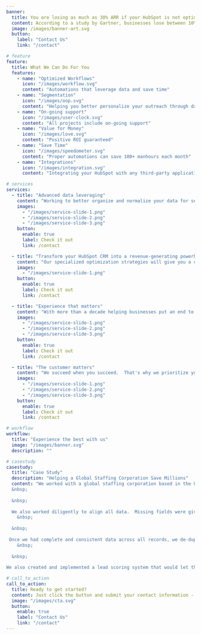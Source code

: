 ```yaml
---
banner:
  title: You are losing as much as 30% ARR if your HubSpot is not optimized
  content: According to a study by Gartner, businesses lose between 10% and 30% of their potential ARR simply by not using HubSpot to its full potential.
  image: /images/banner-art.svg
  button:
    label: "Contact Us"
    link: "/contact"

# feature
feature:
  title: What We Can Do For You
  features:
    - name: "Optimized Workflows"
      icon: "/images/workflow.svg"
      content: "Automations that leverage data and save time"
    - name: "Segmentation"
      icon: "/images/oop.svg"
      content: "Helping you better personalize your outreach through data"
    - name: "On-going support"
      icon: "/images/user-clock.svg"
      content: "All projects include on-going support"
    - name: "Value for Money"
      icon: "/images/love.svg"
      content: "Positive ROI guaranteed"
    - name: "Save Time"
      icon: "/images/speedometer.svg"
      content: "Proper automations can save 100+ manhours each month"
    - name: "Integrations"
      icon: "/images/integration.svg"
      content: "Integrating your HubSpot with any third-party applications"

# services
services:
  - title: "Advanced data leveraging"
    content: "Working to better organize and normalize your data for segmentation and personalize outreach to your prospects and customers, resulting in better conversion and retention rates"
    images:
      - "/images/service-slide-1.png"
      - "/images/service-slide-2.png"
      - "/images/service-slide-3.png"
    button:
      enable: true
      label: Check it out
      link: /contact

  - title: "Transform your HubSpot CRM into a revenue-generating powerhouse"
    content: "Our specialized optimization strategies will give you a competitive edge in the B2B landscape with our comprehensive services. Harness data-driven insights, automate tasks, and close deals faster than ever before."
    images:
      - "/images/service-slide-1.png"
    button:
      enable: true
      label: Check it out
      link: /contact

  - title: "Experience that matters"
    content: "With more than a decade helping businesses put an end to lost revenues, we draw on deep experience in sales and marketing to make a difference."
    images:
      - "/images/service-slide-1.png"
      - "/images/service-slide-2.png"
      - "/images/service-slide-3.png"
    button:
      enable: true
      label: Check it out
      link: /contact

  - title: "The customer matters"
    content: "We succeed when you succeed.  That's why we prioritize your needs, goals, and aspirations above all else. We believe in forging strong partnerships built on trust, collaboration, and mutual growth. Your satisfaction is our driving force, and we're committed to going above and beyond to exceed your expectations."
    images:
      - "/images/service-slide-1.png"
      - "/images/service-slide-2.png"
      - "/images/service-slide-3.png"
    button:
      enable: true
      label: Check it out
      link: /contact

# workflow
workflow:
  title: "Experience the best with us"
  image: "/images/banner.svg"
  description: ""

# casestudy
casestudy:
  title: "Case Study"
  description: "Helping a Global Staffing Corporation Save Millions"
  content: "We worked with a global staffing corporation based in the UK, with offices all over the globe.  They had over 20,000 records in HubSpot, and over 50% of these had bad data.  Sales reps weren't generally entering all the data values that were needed for marketing to do their jobs, and didn't even know what marketing needed.  Imagine how much money was being flushed down the toilet when half their customer records didn't even have basic data points needed to provide simple reports and allow marketing to contact them appropriately!  HubProsper created data policies to be implemented at the C-suite level, across multiple departments, to ensure sales and marketing could work with each other, not against each other.  
  &nbsp;  
  
  &nbsp;  
    
  We also worked diligently to align all data.  Missing fields were given their proper values through large data migrations, using automations to be as efficient as possible in cleaning the data as it came in, as well as maintaining clean data across all records in the Contacts database.  We normalized everything, so \"CEO\" was one job title, instead of having \"CEO,\" \"C.E.O,\" \"Chief Executive Officer,\" \"Chief Exec Officer,\" \"Chief Executive,\" .... you get the idea.  There was no good way to segment and target CEOs when entering \"CEO\" for the title was missing countless CEOs in the recrods.
    &nbsp;  
  
  &nbsp;  
    
 Once we had complete and consistent data across all records, we de-duplicated against the multiple data imports from various sources to ensure data was tight, and no one person would get multiple emails from a single campaign.  Now the data was actually ready to be used.
    &nbsp;  
  
  &nbsp;  
    
We also created and implemented a lead scoring system that would let them see, at a high level, which leads were more valuable to the company, and should be pursued at a higher priority level."

# call_to_action
call_to_action:
  title: Ready to get started?
  content: Just click the button and submit your contact information - we'll be in touch within 24 hours to setup a free, no-obligation call.
  image: "/images/cta.svg"
  button:
    enable: true
    label: "Contact Us"
    link: "/contact"
---
```

